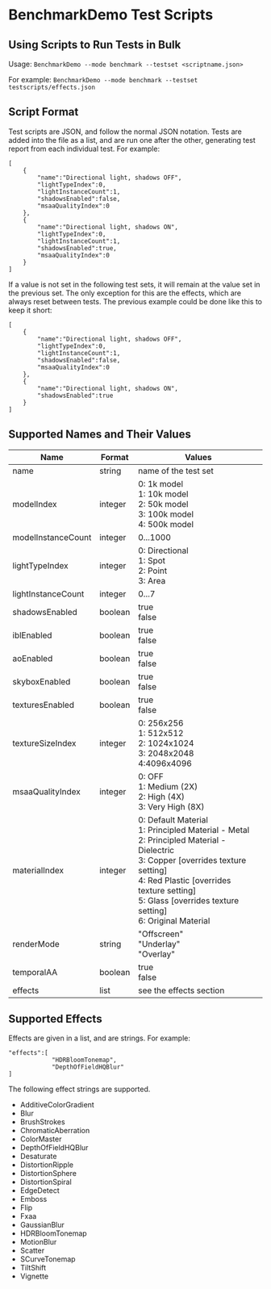
# BenchmarkDemo Test Scripts

## Using Scripts to Run Tests in Bulk

Usage: `BenchmarkDemo --mode benchmark --testset <scriptname.json>`

For example: `BenchmarkDemo --mode benchmark --testset testscripts/effects.json`

## Script Format
Test scripts are JSON, and follow the normal JSON notation. Tests are added into the file as a list, and are run one after the other, generating test report from each individual test.
For example:

    [
        {
            "name":"Directional light, shadows OFF",
            "lightTypeIndex":0,
            "lightInstanceCount":1,
            "shadowsEnabled":false,
            "msaaQualityIndex":0
        },
        {
            "name":"Directional light, shadows ON",
            "lightTypeIndex":0,
            "lightInstanceCount":1,
            "shadowsEnabled":true,
            "msaaQualityIndex":0
        }
    ]
If a value is not set in the following test sets, it will remain at the value set in the previous set. The only exception for this are the effects, which are always reset between tests. The previous example could be done like this to keep it short:

    [
        {
            "name":"Directional light, shadows OFF",
            "lightTypeIndex":0,
            "lightInstanceCount":1,
            "shadowsEnabled":false,
            "msaaQualityIndex":0
        },
        {
            "name":"Directional light, shadows ON",
            "shadowsEnabled":true
        }
    ]

## Supported Names and Their Values
|Name|Format|Values|
|--|--|--|
|name|string|name of the test set|
|modelIndex|integer|0: 1k model<br> 1: 10k model<br> 2: 50k model<br> 3: 100k model<br> 4: 500k model|
|modelInstanceCount|integer|0...1000|
|lightTypeIndex|integer|0: Directional<br> 1: Spot<br> 2: Point<br> 3: Area|
|lightInstanceCount|integer|0...7|
|shadowsEnabled|boolean|true<br>false|
|iblEnabled|boolean|true<br>false|
|aoEnabled|boolean|true<br>false|
|skyboxEnabled|boolean|true<br>false|
|texturesEnabled|boolean|true<br>false|
|textureSizeIndex|integer|0: 256x256<br> 1: 512x512<br> 2: 1024x1024<br> 3: 2048x2048<br> 4:4096x4096|
|msaaQualityIndex|integer|0: OFF<br> 1: Medium (2X)<br> 2: High (4X)<br> 3: Very High (8X)|
|materialIndex|integer|0: Default Material<br> 1: Principled Material - Metal<br> 2: Principled Material - Dielectric<br> 3: Copper [overrides texture setting]<br> 4: Red Plastic [overrides texture setting]<br> 5: Glass [overrides texture setting]<br> 6: Original Material|
|renderMode|string|"Offscreen"<br>"Underlay"<br>"Overlay"|
|temporalAA|boolean|true<br>false|
|effects|list|see the effects section|
## Supported Effects
Effects are given in a list, and are strings. For example:

    "effects":[
                "HDRBloomTonemap",
                "DepthOfFieldHQBlur"
    ]

The following effect strings are supported.

 - AdditiveColorGradient
 - Blur
 - BrushStrokes
 - ChromaticAberration
 - ColorMaster
 - DepthOfFieldHQBlur
 - Desaturate
 - DistortionRipple
 - DistortionSphere
 - DistortionSpiral
 - EdgeDetect
 - Emboss
 - Flip
 - Fxaa
 - GaussianBlur
 - HDRBloomTonemap
 - MotionBlur
 - Scatter
 - SCurveTonemap
 - TiltShift
 - Vignette

